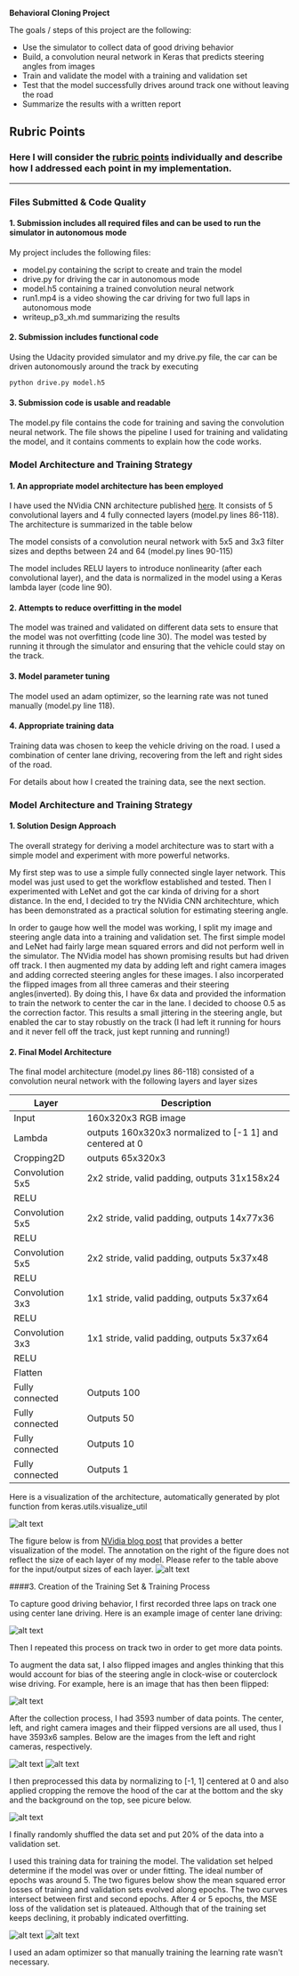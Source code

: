 **Behavioral Cloning Project**

The goals / steps of this project are the following:
* Use the simulator to collect data of good driving behavior
* Build, a convolution neural network in Keras that predicts steering angles from images
* Train and validate the model with a training and validation set
* Test that the model successfully drives around track one without leaving the road
* Summarize the results with a written report


[//]: # (Image References)

[keras_model]: ./figures/model_keras.png "Keras Model Visualization"
[nvidia_cnn]: ./figures/nvidia_cnn_architecture.png "NVidia CNN Architecture"
[img_c]: ./figures/img_c.jpg "Image from Center Camera"
[img_c_flip]: ./figures/img_c_flip.jpg "Flipped Image from Center Camera"
[img_c_crop]: ./figures/img_c_crop.jpg "Cropped Image from Center Camera"
[img_l]: ./figures/img_l.jpg "Flipped Image from Center Camera"
[img_r]: ./figures/img_r.jpg "Flipped Image from Center Camera"
[mse_5epoch]: ./figures/model_mse_loss_5epochs.png "Model MSE Loss from a 5-Epoch Training"
[mse_20epoch]: ./figures/model_mse_loss_20epochs.png "Model MSE Loss from a 20-Epoch Training"

## Rubric Points
### Here I will consider the [rubric points](https://review.udacity.com/#!/rubrics/432/view) individually and describe how I addressed each point in my implementation.  

---
### Files Submitted & Code Quality

#### 1. Submission includes all required files and can be used to run the simulator in autonomous mode

My project includes the following files:
* model.py containing the script to create and train the model
* drive.py for driving the car in autonomous mode
* model.h5 containing a trained convolution neural network 
* run1.mp4 is a video showing the car driving for two full laps in autonomous mode
* writeup_p3_xh.md summarizing the results

#### 2. Submission includes functional code
Using the Udacity provided simulator and my drive.py file, the car can be driven autonomously around the track by executing 
```sh
python drive.py model.h5
```

#### 3. Submission code is usable and readable

The model.py file contains the code for training and saving the convolution neural network. The file shows the pipeline I used for training and validating the model, and it contains comments to explain how the code works.

### Model Architecture and Training Strategy

#### 1. An appropriate model architecture has been employed

I have used the NVidia CNN architecture published [here](https://devblogs.nvidia.com/parallelforall/deep-learning-self-driving-cars/). It consists of 5 convolutional layers and 4 fully connected layers (model.py lines 86-118). The architecture is summarized in the table below

The model consists of a convolution neural network with 5x5 and 3x3 filter sizes and depths between 24 and 64 (model.py lines 90-115) 

The model includes RELU layers to introduce nonlinearity (after each convolutional layer), and the data is normalized in the model using a Keras lambda layer (code line 90). 

#### 2. Attempts to reduce overfitting in the model

The model was trained and validated on different data sets to ensure that the model was not overfitting (code line 30). The model was tested by running it through the simulator and ensuring that the vehicle could stay on the track.

#### 3. Model parameter tuning

The model used an adam optimizer, so the learning rate was not tuned manually (model.py line 118).

#### 4. Appropriate training data

Training data was chosen to keep the vehicle driving on the road. I used a combination of center lane driving, recovering from the left and right sides of the road. 

For details about how I created the training data, see the next section. 

### Model Architecture and Training Strategy

#### 1. Solution Design Approach

The overall strategy for deriving a model architecture was to start with a simple model and experiment with more powerful networks.

My first step was to use a simple fully connected single layer network. This model was just used to get the workflow established and tested. Then I experimented with LeNet and got the car kinda of driving for a short distance. In the end, I decided to try the NVidia CNN architechture, which has been demonstrated as a practical solution for estimating steering angle.

In order to gauge how well the model was working, I split my image and steering angle data into a training and validation set. The first simple model and LeNet had fairly large mean squared errors and did not perform well in the simulator. The NVidia model has shown promising results but had driven off track. I then augmented my data by adding left and right camera images and adding corrected steering angles for these images. I also incorperated the flipped images from all three cameras and their steering angles(inverted). By doing this, I have 6x data and provided the information to train the network to center the car in the lane. I decided to choose 0.5 as the correction factor. This results a small jittering in the steering angle, but enabled the car to stay robustly on the track (I had left it running for hours and it never fell off the track, just kept running and running!)

#### 2. Final Model Architecture

The final model architecture (model.py lines 86-118) consisted of a convolution neural network with the following layers and layer sizes 

| Layer                 |     Description                                            | 
|-----------------------|------------------------------------------------------------| 
| Input                 | 160x320x3 RGB image                                        | 
| Lambda                | outputs 160x320x3 normalized to [-1 1] and centered at 0   | 
| Cropping2D            | outputs  65x320x3                                          | 
| Convolution 5x5       | 2x2 stride, valid padding, outputs 31x158x24               |
| RELU                  |                                                            |
| Convolution 5x5       | 2x2 stride, valid padding, outputs 14x77x36                |
| RELU                  |                                                            |
| Convolution 5x5       | 2x2 stride, valid padding, outputs  5x37x48                |
| RELU                  |                                                            |
| Convolution 3x3       | 1x1 stride, valid padding, outputs  5x37x64                |
| RELU                  |                                                            |
| Convolution 3x3       | 1x1 stride, valid padding, outputs  5x37x64                |
| RELU                  |                                                            |
| Flatten               |                                                            |
| Fully connected       | Outputs 100                                                |  
| Fully connected       | Outputs 50                                                 |
| Fully connected       | Outputs 10                                                 |
| Fully connected       | Outputs 1                                                  |

Here is a visualization of the architecture, automatically generated by plot function from keras.utils.visualize_util

![alt text][keras_model]


The figure below is from [NVidia blog post](https://devblogs.nvidia.com/parallelforall/deep-learning-self-driving-cars/) that provides a better visualization of the model. The annotation on the right of the figure does not reflect the size of each layer of my model. Please refer to the table above for the input/output sizes of each layer.
![alt text][nvidia_cnn]

####3. Creation of the Training Set & Training Process

To capture good driving behavior, I first recorded three laps on track one using center lane driving. Here is an example image of center lane driving:

![alt text][img_c]

Then I repeated this process on track two in order to get more data points.

To augment the data sat, I also flipped images and angles thinking that this would account for bias of the steering angle in clock-wise or couterclock wise driving. For example, here is an image that has then been flipped:

![alt text][img_c_flip]

After the collection process, I had 3593 number of data points. The center, left, and right camera images and their flipped versions are all used, thus I have 3593x6 samples. Below are the images from the left and right cameras, respectively.

![alt text][img_l] ![alt text][img_r]

I then preprocessed this data by normalizing to [-1, 1] centered at 0 and also applied cropping the remove the hood of the car at the bottom and the sky and the background on the top, see picure below.

![alt text][img_c_crop]

I finally randomly shuffled the data set and put 20% of the data into a validation set. 

I used this training data for training the model. The validation set helped determine if the model was over or under fitting. The ideal number of epochs was around 5. The two figures below show the mean squared error losses of training and validation sets evolved along epochs. The two curves intersect between first and second epochs. After 4 or 5 epochs, the MSE loss of the validation set is plateaued. Although that of the training set keeps declining, it probably indicated overfitting.

![alt text][mse_5epoch]
![alt text][mse_20epoch]

I used an adam optimizer so that manually training the learning rate wasn't necessary.
